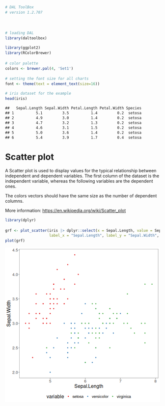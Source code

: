 
``` r
# DAL ToolBox
# version 1.2.707



# loading DAL
library(daltoolbox) 
```


``` r
library(ggplot2)
library(RColorBrewer)

# color palette
colors <- brewer.pal(4, 'Set1')

# setting the font size for all charts
font <- theme(text = element_text(size=16))
```


``` r
# iris dataset for the example
head(iris)
```

```
##   Sepal.Length Sepal.Width Petal.Length Petal.Width Species
## 1          5.1         3.5          1.4         0.2  setosa
## 2          4.9         3.0          1.4         0.2  setosa
## 3          4.7         3.2          1.3         0.2  setosa
## 4          4.6         3.1          1.5         0.2  setosa
## 5          5.0         3.6          1.4         0.2  setosa
## 6          5.4         3.9          1.7         0.4  setosa
```

# Scatter plot

A Scatter plot is used to display values for the typical relationship between independent and dependent variables. The first column of the dataset is the independent variable, whereas the following variables are the dependent ones. 

The colors vectors should have the same size as the number of dependent columns. 

More information: https://en.wikipedia.org/wiki/Scatter_plot


``` r
library(dplyr)

grf <- plot_scatter(iris |> dplyr::select(x = Sepal.Length, value = Sepal.Width, variable = Species), 
                    label_x = "Sepal.Length", label_y = "Sepal.Width", colors=colors[1:3]) + font
plot(grf)
```

![plot of chunk unnamed-chunk-4](fig/grf_scatter/unnamed-chunk-4-1.png)

